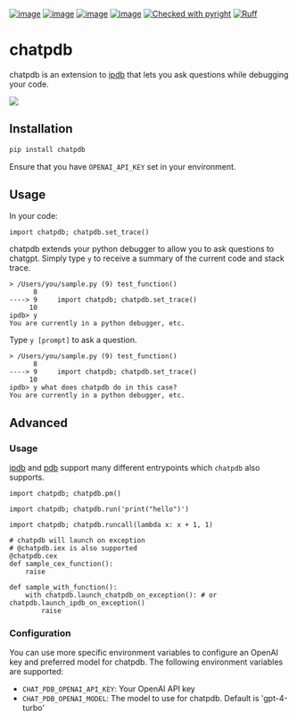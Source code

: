 [![image](https://img.shields.io/pypi/v/chatpdb.svg)](https://pypi.python.org/pypi/chatpdb)
[![image](https://img.shields.io/pypi/l/chatpdb.svg)](https://pypi.python.org/pypi/chatpdb)
[![image](https://img.shields.io/pypi/pyversions/chatpdb.svg)](https://pypi.python.org/pypi/chatpdb)
[![image](https://github.com/Never-Over/chatpdb/actions/workflows/ci.yml/badge.svg)](https://github.com/Never-Over/chatpdb/actions/workflows/ci.yml)
[![Checked with pyright](https://microsoft.github.io/pyright/img/pyright_badge.svg)](https://microsoft.github.io/pyright/)
[![Ruff](https://img.shields.io/endpoint?url=https://raw.githubusercontent.com/astral-sh/ruff/main/assets/badge/v2.json)](https://github.com/astral-sh/ruff)
# chatpdb
chatpdb is an extension to [ipdb](https://github.com/gotcha/ipdb) that lets you ask questions while debugging your code.

![](https://raw.githubusercontent.com/Never-Over/bridge/main/docs/runserver_demo.gif)

## Installation
```bash
pip install chatpdb
```
Ensure that you have `OPENAI_API_KEY` set in your environment.

## Usage
In your code:
```python3
import chatpdb; chatpdb.set_trace()
```
chatpdb extends your python debugger to allow you to ask questions to chatgpt. Simply type `y` to receive a summary of the current code and stack trace.
```python3
> /Users/you/sample.py (9) test_function()
      8     
----> 9     import chatpdb; chatpdb.set_trace()
     10
ipdb> y
You are currently in a python debugger, etc.
```
Type `y [prompt]` to ask a question. 
```python3
> /Users/you/sample.py (9) test_function()
      8     
----> 9     import chatpdb; chatpdb.set_trace()
     10
ipdb> y what does chatpdb do in this case?
You are currently in a python debugger, etc.
```


## Advanced

### Usage
[ipdb]() and [pdb]() support many different entrypoints which `chatpdb` also supports. 
```python3
import chatpdb; chatpdb.pm()
```
```python3
import chatpdb; chatpdb.run('print("hello")')
```
```python3
import chatpdb; chatpdb.runcall(lambda x: x + 1, 1)
```
```python3
# chatpdb will launch on exception
# @chatpdb.iex is also supported
@chatpdb.cex
def sample_cex_function():
    raise
```
```python3
def sample_with_function():
    with chatpdb.launch_chatpdb_on_exception(): # or chatpdb.launch_ipdb_on_exception()
        raise
```

### Configuration
You can use more specific environment variables to configure an OpenAI key and preferred model
for chatpdb. The following environment variables are supported:
- `CHAT_PDB_OPENAI_API_KEY`: Your OpenAI API key
- `CHAT_PDB_OPENAI_MODEL`: The model to use for chatpdb. Default is 'gpt-4-turbo'
